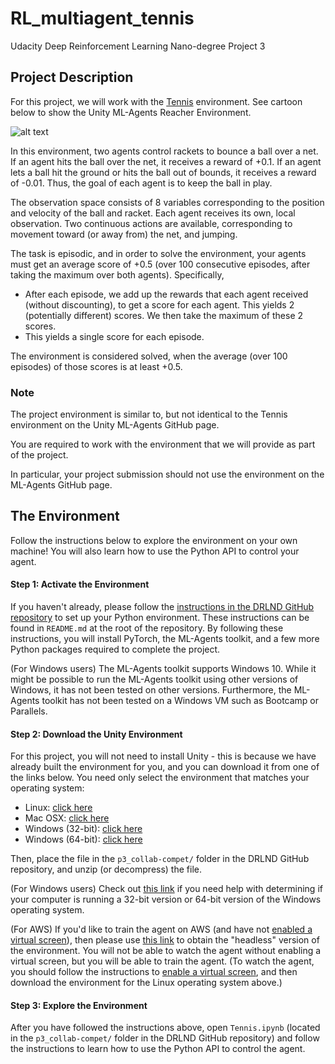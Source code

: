 # RL_multiagent_tennis
 Udacity Deep Reinforcement Learning Nano-degree Project 3

## Project Description
For this project, we will work with the [Tennis](https://github.com/Unity-Technologies/ml-agents/blob/master/docs/Learning-Environment-Examples.md) environment. See cartoon below to show the Unity ML-Agents Reacher Environment.

![alt text](https://github.com/Unity-Technologies/ml-agents/raw/master/docs/images/tennis.png)

In this environment, two agents control rackets to bounce a ball over a net. If an agent hits the ball over the net, it receives a reward of +0.1. If an agent lets a ball hit the ground or hits the ball out of bounds, it receives a reward of -0.01. Thus, the goal of each agent is to keep the ball in play.

The observation space consists of 8 variables corresponding to the position and velocity of the ball and racket. Each agent receives its own, local observation. Two continuous actions are available, corresponding to movement toward (or away from) the net, and jumping.

The task is episodic, and in order to solve the environment, your agents must get an average score of +0.5 (over 100 consecutive episodes, after taking the maximum over both agents). Specifically,

- After each episode, we add up the rewards that each agent received (without discounting), to get a score for each agent. This yields 2 (potentially different) scores. We then take the maximum of these 2 scores.
- This yields a single score for each episode.

The environment is considered solved, when the average (over 100 episodes) of those scores is at least +0.5.

### Note
The project environment is similar to, but not identical to the Tennis environment on the Unity ML-Agents GitHub page.

You are required to work with the environment that we will provide as part of the project.

In particular, your project submission should not use the environment on the ML-Agents GitHub page.

## The Environment
 Follow the instructions below to explore the environment on your own machine! You will also learn how to use the Python API to control your agent.

#### Step 1: Activate the Environment
 If you haven't already, please follow the [instructions in the DRLND GitHub repository](https://github.com/udacity/deep-reinforcement-learning#dependencies) to set up your Python environment. These instructions can be found in `README.md` at the root of the repository. By following these instructions, you will install PyTorch, the ML-Agents toolkit, and a few more Python packages required to complete the project.

 (For Windows users) The ML-Agents toolkit supports Windows 10. While it might be possible to run the ML-Agents toolkit using other versions of Windows, it has not been tested on other versions. Furthermore, the ML-Agents toolkit has not been tested on a Windows VM such as Bootcamp or Parallels.

#### Step 2: Download the Unity Environment
 For this project, you will not need to install Unity - this is because we have already built the environment for you, and you can download it from one of the links below. You need only select the environment that matches your operating system:

 - Linux: [click here](https://s3-us-west-1.amazonaws.com/udacity-drlnd/P3/Tennis/Tennis_Linux.zip)
 - Mac OSX: [click here](https://s3-us-west-1.amazonaws.com/udacity-drlnd/P3/Tennis/Tennis.app.zip)
 - Windows (32-bit): [click here](https://s3-us-west-1.amazonaws.com/udacity-drlnd/P3/Tennis/Tennis_Windows_x86.zip)
 - Windows (64-bit): [click here](https://s3-us-west-1.amazonaws.com/udacity-drlnd/P3/Tennis/Tennis_Windows_x86_64.zip)

 Then, place the file in the `p3_collab-compet/` folder in the DRLND GitHub repository, and unzip (or decompress) the file.

 (For Windows users) Check out [this link](https://support.microsoft.com/en-us/help/827218/how-to-determine-whether-a-computer-is-running-a-32-bit-version-or-64) if you need help with determining if your computer is running a 32-bit version or 64-bit version of the Windows operating system.

(For AWS) If you'd like to train the agent on AWS (and have not [enabled a virtual screen](https://github.com/Unity-Technologies/ml-agents/blob/master/docs/Training-on-Amazon-Web-Service.md)), then please use [this link](https://s3-us-west-1.amazonaws.com/udacity-drlnd/P3/Tennis/Tennis_Linux_NoVis.zip) to obtain the "headless" version of the environment. You will not be able to watch the agent without enabling a virtual screen, but you will be able to train the agent. (To watch the agent, you should follow the instructions to [enable a virtual screen](https://github.com/Unity-Technologies/ml-agents/blob/master/docs/Training-on-Amazon-Web-Service.md), and then download the environment for the Linux operating system above.)

#### Step 3: Explore the Environment
 After you have followed the instructions above, open `Tennis.ipynb` (located in the `p3_collab-compet/` folder in the DRLND GitHub repository) and follow the instructions to learn how to use the Python API to control the agent.

